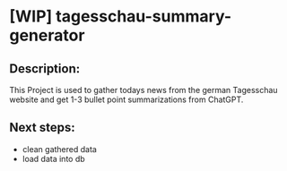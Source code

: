 # [WIP] tagesschau-summary-generator

## Description:
This Project is used to gather todays news from the german Tagesschau website and get 1-3 bullet point summarizations from ChatGPT.

## Next steps:
- clean gathered data
- load data into db

